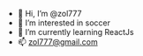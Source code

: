 - 👋 Hi, I’m @zol777
- 👀 I’m interested in soccer
- 🌱 I’m currently learning ReactJs
- 📫 zol777@gmail.com

<!---
zol777/zol777 is a ✨ special ✨ repository because its `README.md` (this file) appears on your GitHub profile.
You can click the Preview link to take a look at your changes.
--->

